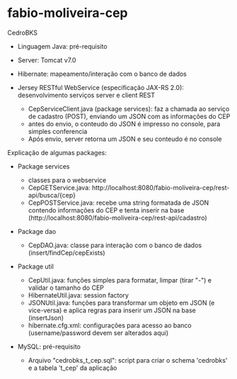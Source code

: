 # fabio-moliveira-cep
CedroBKS

- Linguagem Java: pré-requisito
- Server: Tomcat v7.0

- Hibernate: mapeamento/interação com o banco de dados

- Jersey RESTful WebService (especificação JAX-RS 2.0):  desenvolvimento serviços server e client REST
  - CepServiceClient.java (package services): faz a chamada ao serviço de cadastro (POST), enviando um JSON com as informações do CEP
  - antes do envio, o conteudo do JSON é impresso no console, para simples conferencia
  - Após envio, server retorna um JSON e seu conteudo é no console

Explicação de algumas packages:
- Package services
  - classes para o webservice 
  - CepGETService.java: http://localhost:8080/fabio-moliveira-cep/rest-api/busca/{cep}
  - CepPOSTService.java: recebe uma string formatada de JSON contendo informações do CEP e tenta inserir na base (http://localhost:8080/fabio-moliveira-cep/rest-api/cadastro)

- Package dao
  - CepDAO.java: classe para interação com o banco de dados (insert/findCep/cepExists) 

- Package util
  - CepUtil.java: funções simples para formatar, limpar (tirar "-") e validar o tamanho do CEP
  - HibernateUtil.java: session factory
  - JSONUtil.java: funções para transformar um objeto em JSON (e vice-versa) e aplica regras para inserir um JSON na base (insertJson)
  - hibernate.cfg.xml: configurações para acesso ao banco (username/password devem ser alterados aqui)

- MySQL: pré-requisito
  - Arquivo "cedrobks_t_cep.sql": script para criar o schema 'cedrobks' e a tabela 't_cep' da aplicação

